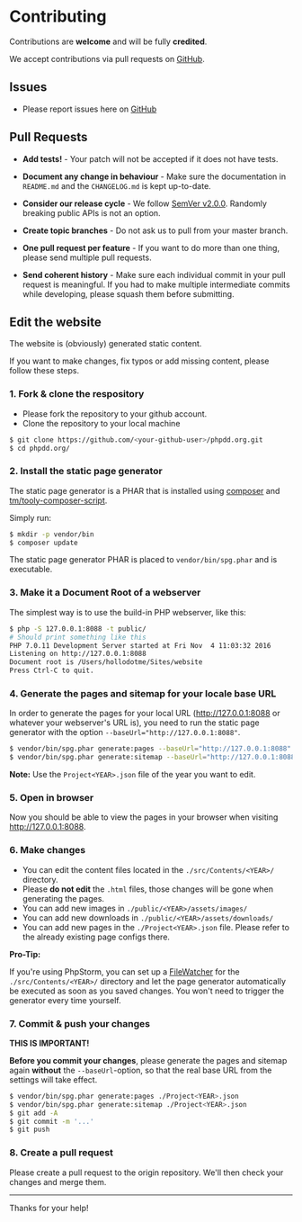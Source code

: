 # Contributing

Contributions are **welcome** and will be fully **credited**.

We accept contributions via pull requests on [GitHub](http://github.com/php-usergroup-dresden/phpdd.org).

## Issues

- Please report issues here on [GitHub](http://github.com/php-usergroup-dresden/phpdd.org/issues)

## Pull Requests

- **Add tests!** - Your patch will not be accepted if it does not have tests.

- **Document any change in behaviour** - Make sure the documentation in `README.md` and the `CHANGELOG.md` is kept up-to-date.

- **Consider our release cycle** - We follow [SemVer v2.0.0](http://semver.org/). Randomly breaking public APIs is not an option.

- **Create topic branches** - Do not ask us to pull from your master branch.

- **One pull request per feature** - If you want to do more than one thing, please send multiple pull requests.

- **Send coherent history** - Make sure each individual commit in your pull request is meaningful. If you had to make multiple intermediate commits while developing, please squash them before submitting.


## Edit the website

The website is (obviously) generated static content.
 
If you want to make changes, fix typos or add missing content, please follow these steps.

### 1. Fork & clone the respository

* Please fork the repository to your github account.
* Clone the repository to your local machine

```bash
$ git clone https://github.com/<your-github-user>/phpdd.org.git
$ cd phpdd.org/
```

### 2. Install the static page generator

The static page generator is a PHAR that is installed using [composer](https://getcomposer.org) 
and [tm/tooly-composer-script](https://github.com/tommy-muehle/tooly-composer-script).

Simply run:

```bash
$ mkdir -p vendor/bin
$ composer update
```

The static page generator PHAR is placed to `vendor/bin/spg.phar` and is executable.

### 3. Make it a Document Root of a webserver

The simplest way is to use the build-in PHP webserver, like this:

```bash
$ php -S 127.0.0.1:8088 -t public/
# Should print something like this
PHP 7.0.11 Development Server started at Fri Nov  4 11:03:32 2016
Listening on http://127.0.0.1:8088
Document root is /Users/hollodotme/Sites/website
Press Ctrl-C to quit.
```

### 4. Generate the pages and sitemap for your locale base URL

In order to generate the pages for your local URL (http://127.0.0.1:8088 or whatever your webserver's URL is), you need 
to run the static page generator with the option `--baseUrl="http://127.0.0.1:8088"`.

```bash
$ vendor/bin/spg.phar generate:pages --baseUrl="http://127.0.0.1:8088" ./Project2018.json
$ vendor/bin/spg.phar generate:sitemap --baseUrl="http://127.0.0.1:8088" ./Project2018.json
```

**Note:** Use the `Project<YEAR>.json` file of the year you want to edit.

### 5. Open in browser

Now you should be able to view the pages in your browser when visiting http://127.0.0.1:8088.

### 6. Make changes

* You can edit the content files located in the `./src/Contents/<YEAR>/` directory.
* Please **do not edit** the `.html` files, those changes will be gone when generating the pages.
* You can add new images in `./public/<YEAR>/assets/images/`
* You can add new downloads in `./public/<YEAR>/assets/downloads/`
* You can add new pages in the `./Project<YEAR>.json` file. Please refer to the already existing page configs there.

**Pro-Tip:**

If you're using PhpStorm, you can set up a [FileWatcher](https://www.jetbrains.com/help/phpstorm/2016.2/using-file-watchers.html) for the `./src/Contents/<YEAR>/` directory and let the page generator 
automatically be executed as soon as you saved changes. You won't need to trigger the generator every time yourself. 

### 7. Commit & push your changes

**THIS IS IMPORTANT!**

**Before you commit your changes**, please generate the pages and sitemap again **without** the `--baseUrl`-option, 
so that the real base URL from the settings will take effect.

```bash
$ vendor/bin/spg.phar generate:pages ./Project<YEAR>.json
$ vendor/bin/spg.phar generate:sitemap ./Project<YEAR>.json
$ git add -A
$ git commit -m '...'
$ git push
```

### 8. Create a pull request

Please create a pull request to the origin repository. We'll then check your changes and merge them.

---

Thanks for your help!
